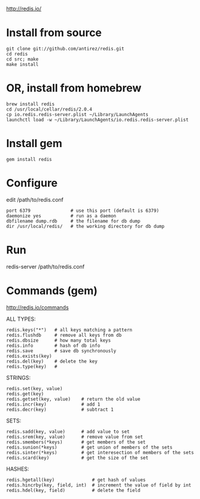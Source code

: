 http://redis.io/

# Install from source

    git clone git://github.com/antirez/redis.git
    cd redis
    cd src; make
    make install
    
# OR, install from homebrew

    brew install redis
    cd /usr/local/cellar/redis/2.0.4
    cp io.redis.redis-server.plist ~/Library/LaunchAgents
    launchctl load -w ~/Library/LaunchAgents/io.redis.redis-server.plist
    
# Install gem

    gem install redis
    
# Configure

edit /path/to/redis.conf
    
    port 6379               # use this port (default is 6379)
    daemonize yes           # run as a daemon
    dbfilename dump.rdb     # the filename for db dump
    dir /usr/local/redis/   # the working directory for db dump
    
# Run

redis-server /path/to/redis.conf

# Commands (gem)

http://redis.io/commands

ALL TYPES:

    redis.keys("*")   # all keys matching a pattern
    redis.flushdb     # remove all keys from db
    redis.dbsize      # how many total keys
    redis.info        # hash of db info
    redis.save        # save db synchronously
    redis.exists(key)
    redis.del(key)    # delete the key
    redis.type(key)   # 

STRINGS:

    redis.set(key, value)
    redis.get(key)
    redis.getset(key, value)    # return the old value
    redis.incr(key)             # add 1
    redis.decr(key)             # subtract 1

SETS:

    redis.sadd(key, value)      # add value to set
    redis.srem(key, value)      # remove value from set
    redis.smembers(*keys)       # get members of the set
    redis.sunion(*keys)         # get union of members of the sets
    redis.sinter(*keys)         # get interesection of members of the sets
    redis.scard(key)            # get the size of the set

HASHES:

    redis.hgetall(key)              # get hash of values
    redis.hincrby(key, field, int)  # increment the value of field by int
    redis.hdel(key, field)          # delete the field